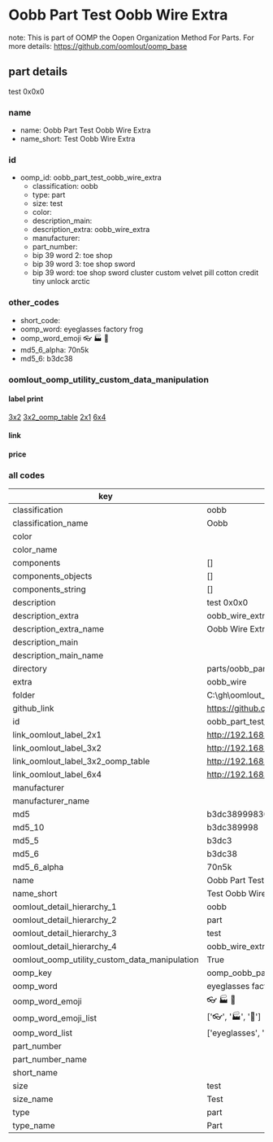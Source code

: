 # Oobb Part Test Oobb Wire Extra  

note: This is part of OOMP the Oopen Organization Method For Parts. For more details: https://github.com/oomlout/oomp_base

##  part details
  



test 0x0x0



### name
* name: Oobb Part Test Oobb Wire Extra
* name_short: Test Oobb Wire Extra
### id
* oomp_id: oobb_part_test_oobb_wire_extra
  * classification: oobb
  * type: part
  * size: test
  * color: 
  * description_main: 
  * description_extra: oobb_wire_extra
  * manufacturer: 
  * part_number: 
  * bip 39 word 2: toe shop
  * bip 39 word 3: toe shop sword
  * bip 39 word: toe shop sword cluster custom velvet pill cotton credit tiny unlock arctic

### other_codes
* short_code: 
* oomp_word: eyeglasses factory frog
* oomp_word_emoji :eyeglasses: :factory: :frog:
* md5_6_alpha: 70n5k
* md5_6: b3dc38






### oomlout_oomp_utility_custom_data_manipulation
#### label print
[3x2](http://192.168.1.245:1112/?label=oomp%2070n5k)
[3x2_oomp_table](http://192.168.1.108:1112/?label=oomp%2070n5k)
[2x1](http://192.168.1.242:1112/?label=oomp%2070n5k)
[6x4](http://192.168.1.55:1112/?label=oomp%2070n5k)    

#### link

                              

#### price







### all codes 
| key | value |  
| --- | --- |  
| classification | oobb |  
| classification_name | Oobb |  
| color |  |  
| color_name |  |  
| components | [] |  
| components_objects | [] |  
| components_string | [] |  
| description | test 0x0x0 |  
| description_extra | oobb_wire_extra |  
| description_extra_name | Oobb Wire Extra |  
| description_main |  |  
| description_main_name |  |  
| directory | parts/oobb_part_test_oobb_wire_extra |  
| extra | oobb_wire |  
| folder | C:\gh\oomlout_oobb_version_4_generated_parts\parts\oobb_part_test_oobb_wire_extra |  
| github_link | https://github.com/oomlout/oomlout_oomp_part_src/tree/main/parts/oobb_part_test_oobb_wire_extra |  
| id | oobb_part_test_oobb_wire_extra |  
| link_oomlout_label_2x1 | http://192.168.1.242:1112/?label=oomp%2070n5k |  
| link_oomlout_label_3x2 | http://192.168.1.245:1112/?label=oomp%2070n5k |  
| link_oomlout_label_3x2_oomp_table | http://192.168.1.108:1112/?label=oomp%2070n5k |  
| link_oomlout_label_6x4 | http://192.168.1.55:1112/?label=oomp%2070n5k |  
| manufacturer |  |  
| manufacturer_name |  |  
| md5 | b3dc38999830d49bc81b42c7b8b1af1c |  
| md5_10 | b3dc389998 |  
| md5_5 | b3dc3 |  
| md5_6 | b3dc38 |  
| md5_6_alpha | 70n5k |  
| name | Oobb Part Test Oobb Wire Extra |  
| name_short | Test Oobb Wire Extra |  
| oomlout_detail_hierarchy_1 | oobb |  
| oomlout_detail_hierarchy_2 | part |  
| oomlout_detail_hierarchy_3 | test |  
| oomlout_detail_hierarchy_4 | oobb_wire_extra |  
| oomlout_oomp_utility_custom_data_manipulation | True |  
| oomp_key | oomp_oobb_part_test_oobb_wire_extra |  
| oomp_word | eyeglasses factory frog |  
| oomp_word_emoji | :eyeglasses: :factory: :frog: |  
| oomp_word_emoji_list | [':eyeglasses:', ':factory:', ':frog:'] |  
| oomp_word_list | ['eyeglasses', 'factory', 'frog'] |  
| part_number |  |  
| part_number_name |  |  
| short_name |  |  
| size | test |  
| size_name | Test |  
| type | part |  
| type_name | Part |  
